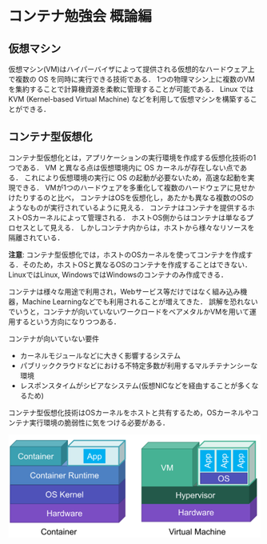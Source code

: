 # コンテナ勉強会 概論編

## 仮想マシン

仮想マシン(VM)はハイパーバイザによって提供される仮想的なハードウェア上で複数の OS を同時に実行できる技術である．
1つの物理マシン上に複数のVMを集約することで計算機資源を柔軟に管理することが可能である．
Linux では KVM (Kernel-based Virtual Machine) などを利用して仮想マシンを構築することができる．

## コンテナ型仮想化

コンテナ型仮想化とは，アプリケーションの実行環境を作成する仮想化技術の1つである．
VM と異なる点は仮想環境内に OS カーネルが存在しない点である．
これにより仮想環境の実行に OS の起動が必要ないため，高速な起動を実現できる．
VMが1つのハードウェアを多重化して複数のハードウェアに見せかけたりするのと比べ，
コンテナはOSを仮想化し，あたかも異なる複数のOSのようなものが実行されているように見える．
コンテナはコンテナを提供するホストOSカーネルによって管理される．
ホストOS側からはコンテナは単なるプロセスとして見える．
しかしコンテナ内からは，ホストから様々なリソースを隔離されている．

**注意**: コンテナ型仮想化では，ホストのOSカーネルを使ってコンテナを作成する．そのため，ホストOSと異なるOSのコンテナを作成することはできない．LinuxではLinux, WindowsではWindowsのコンテナのみ作成できる．

コンテナは様々な用途で利用され，Webサービス等だけではなく組み込み機器，Machine Learningなどでも利用されることが増えてきた．
誤解を恐れないでいうと，コンテナが向いていないワークロードをベアメタルかVMを用いて運用するという方向になりつつある．

コンテナが向いていない要件
- カーネルモジュールなどに大きく影響するシステム
- パブリッククラウドなどにおける不特定多数が利用するマルチテナンシーな環境
- レスポンスタイムがシビアなシステム(仮想NICなどを経由することが多くなるため)

コンテナ型仮想化技術はOSカーネルをホストと共有するため，OSカーネルやコンテナ実行環境の脆弱性に気をつける必要がある．

![](../img/container-and-vm.png)
